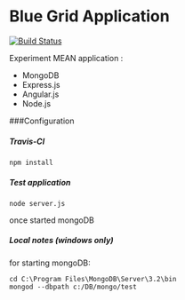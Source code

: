 # Blue Grid Application

[![Build Status](https://travis-ci.org/dsabia/AngularJs-BlueGrid.svg?branch=master)](https://travis-ci.org/dsabia/AngularJs-BlueGrid)

Experiment MEAN application :
  * MongoDB
  * Express.js
  * Angular.js
  * Node.js

###Configuration 

##### Travis-CI
```
npm install
```

##### Test application
```
node server.js
```
once started mongoDB

##### Local notes _(windows only)_
for starting mongoDB:
``` 
cd C:\Program Files\MongoDB\Server\3.2\bin 
mongod --dbpath c:/DB/mongo/test
```
